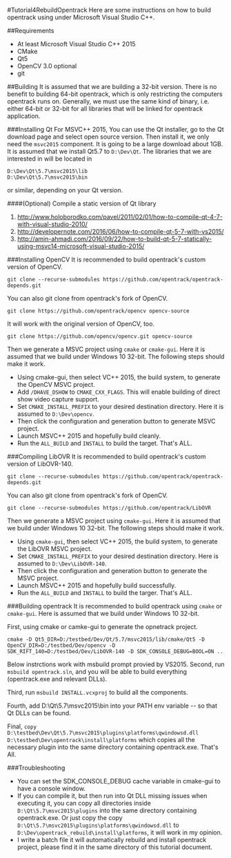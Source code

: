 #Tutorial4RebuildOpentrack
Here are some instructions on how to build opentrack using under Microsoft Visual Studio C++.

##Requirements
 - At least Microsoft Visual Studio C++ 2015
 - CMake
 - Qt5
 - OpenCV 3.0
 optional
 - git

##Building
It is assumed that we are building a 32-bit version. There is no benefit to building 64-bit opentrack, which is only restricting the computers opentrack runs on.
Generally, we must use the same kind of binary, i.e. either 64-bit or 32-bit for all libraries that will be linked for opentrack application.

###Installing Qt
For MSVC++ 2015, You can use the Qt installer, go to the Qt download page and select open source version. Then install it, we only need the `msvc2015` component.
It is going to be a large download about 1GB. It is assumed that we install Qt5.7 to `D:\Dev\Qt`.
The libraries that we are interested in will be located in
```
D:\Dev\Qt\5.7\msvc2015\lib
D:\Dev\Qt\5.7\msvc2015\bin
```
or similar, depending on your Qt version.

####(Optional) Compile a static version of Qt library
1. http://www.holoborodko.com/pavel/2011/02/01/how-to-compile-qt-4-7-with-visual-studio-2010/
2. http://developernote.com/2016/06/how-to-compile-qt-5-7-with-vs2015/
3. http://amin-ahmadi.com/2016/09/22/how-to-build-qt-5-7-statically-using-msvc14-microsoft-visual-studio-2015/

###Installing OpenCV
It is recommended to build opentrack's custom version of OpenCV.
```
git clone --recurse-submodules https://github.com/opentrack/opentrack-depends.git
```

You can also git clone from opentrack's fork of OpenCV.
```
git clone https://github.com/opentrack/opencv opencv-source
```

It will work with the original version of OpenCV, too.
```
git clone https://github.com/opencv/opencv.git opencv-source
```

Then we generate a MSVC project using `cmake` or `cmake-gui`.
Here it is assumed that we build under Windows 10 32-bit. The following steps should make it work.
 - Using cmake-gui, then select VC++ 2015, the build system, to generate the OpenCV MSVC project.
 - Add `/DHAVE_DSHOW` to `CMAKE_CXX_FLAGS`. This will enable building of direct show video capture support.
 - Set `CMAKE_INSTALL_PREFIX` to your desired destination directory. Here it is assumed to `D:\Dev\opencv`.
 - Then click the configuration and generation button to generate MSVC project.
 - Launch MSVC++ 2015 and hopefully build cleanly.
 - Run the `ALL_BUILD` and `INSTALL` to build the target.
That's ALL.

###Compiling LibOVR
It is recommended to build opentrack's custom version of LibOVR-140.
```
git clone --recurse-submodules https://github.com/opentrack/opentrack-depends.git
```

You can also git clone from opentrack's fork of OpenCV.
```
git clone --recurse-submodules https://github.com/opentrack/LibOVR
```

Then we generate a MSVC project using `cmake-gui`.
Here it is assumed that we build under Windows 10 32-bit. The following steps should make it work.
 - Using `cmake-gui`, then select VC++ 2015, the build system, to generate the LibOVR MSVC project.
 - Set `CMAKE_INSTALL_PREFIX` to your desired destination directory. Here is assumed to `D:\Dev\LibOVR-140`.
 - Then click the configuration and generation button to generate the MSVC project.
 - Launch MSVC++ 2015 and hopefully build successfully.
 - Run the `ALL_BUILD` and `INSTALL` to build the targer.
That's ALL.

###Building opentrack
It is recommended to build opentrack using `cmake` or `cmake-gui`.
Here is assumed that we build under Windows 10 32-bit.

First, using cmake or camke-gui to generate the opnetrack project.
```
cmake -D Qt5_DIR=D:/testbed/Dev/Qt/5.7/msvc2015/lib/cmake/Qt5 -D OpenCV_DIR=D:/testbed/Dev/opencv -D SDK_RIFT_140=D:/testbed/Dev/LibOVR-140 -D SDK_CONSOLE_DEBUG=BOOL=ON ..
```

Below instrctions work with msbuild prompt provied by VS2015.
Second, run `msbuild opentrack.sln`, and you will be able to build everything (opentrack.exe and relevant DLLs).

Third, run `msbuild INSTALL.vcxproj` to build all the components.

Fourth, add D:\Qt\5.7\msvc2015\bin into your PATH env variable -- so that Qt DLLs can be found.

Final, `copy D:\testbed\Dev\Qt\5.7\msvc2015\plugins\platforms\qwindowsd.dll D:\testbed\Dev\opentrack\install\platforms` which copies all the necessary plugin into the same directory containing opentrack.exe.
That's All.

###Troubleshooting
 - You can set the SDK_CONSOLE_DEBUG cache variable in cmake-gui to have a console window.
 - If you can compile it, but then run into Qt DLL missing issues when executing it,
 you can copy all directories inside `D:\Qt\5.7\msvc2015\plugins` into the same directory containing opentrack.exe.
 Or just copy the copy `D:\Qt\5.7\msvc2015\plugins\platforms\qwindowsd.dll` to  `D:\Dev\opentrack_rebuild\install\platforms`, it will work in my opinion.
 - I write a batch file it will automatically rebuild and install opentrack project, please find it in the same directory of this tutorial document.
 
